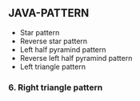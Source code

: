 ## JAVA-PATTERN
* Star pattern
* Reverse star pattern
* Left half pyramind pattern
* Reverse left half pyramind pattern
* Left triangle pattern
### 6. Right triangle pattern
